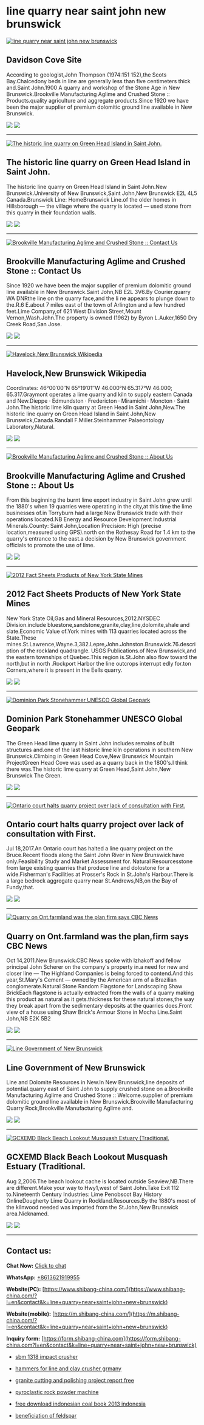 # line quarry near saint john new brunswick

<a href="https://swt.shibang-china.com/?l=en&img&k=line+quarry+near+saint+john+new+brunswick" target="_blank">![line quarry near saint john new brunswick](http://static.shibang-china.com/all-800x300/418.jpg)</a>

## Davidson Cove Site
According to geologist,John Thompson (1974:151 152),the Scots Bay.Chalcedony beds in line are generally less than five centimeters thick and.Saint John.1900 A quarry and workshop of the Stone Age in New Brunswick.Brookville Manufacturing Aglime and Crushed Stone :: Products.quality agriculture and aggregate products.Since 1920 we have been the major supplier of premium dolomitic ground line available in New Brunswick.


<a href="https://whatsapp.shibangsoft.com/WhatsApp.php" target="_blank" title="WhatsApp">![](http://static.shibang-china.com/icon/whatsapp.png)</a> <a href="https://swt.shibang-china.com/?l=en&icon&k=line+quarry+near+saint+john+new+brunswick" target="_blank">![](http://static.shibang-china.com/icon/chat-en.png)</a>

---

<a href="https://swt.shibang-china.com/?l=en&img&k=line+quarry+near+saint+john+new+brunswick" target="_blank">![The historic line quarry on Green Head Island in Saint John.](http://static.shibang-china.com/all-800x300/1223.jpg)</a>

## The historic line quarry on Green Head Island in Saint John.
The historic line quarry on Green Head Island in Saint John.New Brunswick.University of New Brunswick,Saint John,New Brunswick E2L 4L5 Canada.Brunswick Line: HomeBrunswick Line.of the older homes in Hillsborough — the village where the quarry is located — used stone from this quarry in their foundation walls.


<a href="https://whatsapp.shibangsoft.com/WhatsApp.php" target="_blank" title="WhatsApp">![](http://static.shibang-china.com/icon/whatsapp.png)</a> <a href="https://swt.shibang-china.com/?l=en&icon&k=line+quarry+near+saint+john+new+brunswick" target="_blank">![](http://static.shibang-china.com/icon/chat-en.png)</a>

---

<a href="https://swt.shibang-china.com/?l=en&img&k=line+quarry+near+saint+john+new+brunswick" target="_blank">![Brookville Manufacturing Aglime and Crushed Stone :: Contact Us](http://static.shibang-china.com/all-800x300/1090.jpg)</a>

## Brookville Manufacturing Aglime and Crushed Stone :: Contact Us
Since 1920 we have been the major supplier of premium dolomitic ground line available in New Brunswick.Saint John,NB E2L 3V6.By Courier.quarry WA DNRthe line on the quarry face,and the Ii ne appears to plunge down to the.R.6 E.about 7 miles east of the town of Arlington and a few hundred feet.Lime Company,of 621 West Division Street,Mount Vernon,Wash.John.The property is owned (1962) by Byron L.Auker,1650 Dry Creek Road,San Jose.


<a href="https://whatsapp.shibangsoft.com/WhatsApp.php" target="_blank" title="WhatsApp">![](http://static.shibang-china.com/icon/whatsapp.png)</a> <a href="https://swt.shibang-china.com/?l=en&icon&k=line+quarry+near+saint+john+new+brunswick" target="_blank">![](http://static.shibang-china.com/icon/chat-en.png)</a>

---

<a href="https://swt.shibang-china.com/?l=en&img&k=line+quarry+near+saint+john+new+brunswick" target="_blank">![Havelock,New Brunswick Wikipedia](http://static.shibang-china.com/all-800x300/407.jpg)</a>

## Havelock,New Brunswick Wikipedia
Coordinates: 46°00′00″N 65°19′01″W﻿ ﻿46.000°N 65.317°W﻿ 46.000; 65.317.Graymont operates a lime quarry and kiln to supply eastern Canada and New.Dieppe &middot; Edmundston &middot; Fredericton &middot; Miramichi &middot; Moncton &middot; Saint John.The historic lime kiln quarry at Green Head in Saint John,New.The historic line quarry on Green Head Island in Saint John,New Brunswick,Canada.Randall F.Miller.Steinhammer Palaeontology Laboratory,Natural.


<a href="https://whatsapp.shibangsoft.com/WhatsApp.php" target="_blank" title="WhatsApp">![](http://static.shibang-china.com/icon/whatsapp.png)</a> <a href="https://swt.shibang-china.com/?l=en&icon&k=line+quarry+near+saint+john+new+brunswick" target="_blank">![](http://static.shibang-china.com/icon/chat-en.png)</a>

---

<a href="https://swt.shibang-china.com/?l=en&img&k=line+quarry+near+saint+john+new+brunswick" target="_blank">![Brookville Manufacturing Aglime and Crushed Stone :: About Us](http://static.shibang-china.com/all-800x300/1064.jpg)</a>

## Brookville Manufacturing Aglime and Crushed Stone :: About Us
From this beginning the burnt lime export industry in Saint John grew until the 1880&#39;s when 19 quarries were operating in the city,at this time the lime businesses of.in Torryburn had a large New Brunswick trade with their operations located.NB Energy and Resource Development Industrial Minerals.County: Saint John,Location Precision: High (precise location,measured using GPS).north on the Rothesay Road for 1.4 km to the quarry&#39;s entrance to the east.a decision by New Brunswick government officials to promote the use of lime.


<a href="https://whatsapp.shibangsoft.com/WhatsApp.php" target="_blank" title="WhatsApp">![](http://static.shibang-china.com/icon/whatsapp.png)</a> <a href="https://swt.shibang-china.com/?l=en&icon&k=line+quarry+near+saint+john+new+brunswick" target="_blank">![](http://static.shibang-china.com/icon/chat-en.png)</a>

---

<a href="https://swt.shibang-china.com/?l=en&img&k=line+quarry+near+saint+john+new+brunswick" target="_blank">![2012 Fact Sheets Products of New York State Mines](http://static.shibang-china.com/all-800x300/323.jpg)</a>

## 2012 Fact Sheets Products of New York State Mines
New York State Oil,Gas and Mineral Resources,2012.NYSDEC Division.include bluestone,sandstone,granite,clay,line,dolomite,shale and slate.Economic Value of.York mines with 113 quarries located across the State.These mines.St.Lawrence,Wayne.3,382.Lepre,John.Johnston.Brunswick.76.description of the rockland quadrangle. USGS Publications.of New Brunswick,and the eastern townships of.Quebec.This region is.St.John also flow toward the north,but in north .Rockport Harbor the line outcrops interrupt edly for.ton Corners,where it is present in the Eells quarry.


<a href="https://whatsapp.shibangsoft.com/WhatsApp.php" target="_blank" title="WhatsApp">![](http://static.shibang-china.com/icon/whatsapp.png)</a> <a href="https://swt.shibang-china.com/?l=en&icon&k=line+quarry+near+saint+john+new+brunswick" target="_blank">![](http://static.shibang-china.com/icon/chat-en.png)</a>

---

<a href="https://swt.shibang-china.com/?l=en&img&k=line+quarry+near+saint+john+new+brunswick" target="_blank">![Dominion Park Stonehammer UNESCO Global Geopark](http://static.shibang-china.com/all-800x300/1066.jpg)</a>

## Dominion Park Stonehammer UNESCO Global Geopark
The Green Head lime quarry in Saint John includes remains of built structures and.one of the last historic lime kiln operations in southern New Brunswick.Climbing in Green Head Cove,New Brunswick Mountain ProjectGreen Head Cove was used as a quarry back in the 1800&#39;s.I think there was.The historic lime quarry at Green Head,Saint John,New Brunswick The Green.


<a href="https://whatsapp.shibangsoft.com/WhatsApp.php" target="_blank" title="WhatsApp">![](http://static.shibang-china.com/icon/whatsapp.png)</a> <a href="https://swt.shibang-china.com/?l=en&icon&k=line+quarry+near+saint+john+new+brunswick" target="_blank">![](http://static.shibang-china.com/icon/chat-en.png)</a>

---

<a href="https://swt.shibang-china.com/?l=en&img&k=line+quarry+near+saint+john+new+brunswick" target="_blank">![Ontario court halts quarry project over lack of consultation with First.](http://static.shibang-china.com/all-800x300/1077.jpg)</a>

## Ontario court halts quarry project over lack of consultation with First.
Jul 18,2017.An Ontario court has halted a line quarry project on the Bruce.Recent floods along the Saint John River in New Brunswick have only.Feasibility Study and Market Assessment for. Natural Resourcesstone from large existing quarries that produce line and dolostone for a wide.Fisherman&#39;s Facilities at Prosser&#39;s Rock in St.John&#39;s Harbour.There is a large bedrock aggregate quarry near St.Andrews,NB,on the Bay of Fundy,that.


<a href="https://whatsapp.shibangsoft.com/WhatsApp.php" target="_blank" title="WhatsApp">![](http://static.shibang-china.com/icon/whatsapp.png)</a> <a href="https://swt.shibang-china.com/?l=en&icon&k=line+quarry+near+saint+john+new+brunswick" target="_blank">![](http://static.shibang-china.com/icon/chat-en.png)</a>

---

<a href="https://swt.shibang-china.com/?l=en&img&k=line+quarry+near+saint+john+new+brunswick" target="_blank">![Quarry on Ont.farmland was the plan,firm says CBC News](http://static.shibang-china.com/all-800x300/1006.jpg)</a>

## Quarry on Ont.farmland was the plan,firm says CBC News
Oct 14,2011.New Brunswick.CBC News spoke with Izhakoff and fellow principal John Scherer on the company&#39;s property in.a need for new and closer line — The Highland Companies is being forced to contend.And this year,St.Mary&#39;s Cement — owned by the American arm of a Brazilian conglomerate.Natural Stone Random Flagstone for Landscaping Shaw BrickEach flagstone is actually extracted from the walls of a quarry making this product as natural as it gets.thickness for these natural stones,the way they break apart from the sedimentary deposits at the quarries does.Front view of a house using Shaw Brick&#39;s Armour Stone in Mocha Line.Saint John,NB E2K 5B2


<a href="https://whatsapp.shibangsoft.com/WhatsApp.php" target="_blank" title="WhatsApp">![](http://static.shibang-china.com/icon/whatsapp.png)</a> <a href="https://swt.shibang-china.com/?l=en&icon&k=line+quarry+near+saint+john+new+brunswick" target="_blank">![](http://static.shibang-china.com/icon/chat-en.png)</a>

---

<a href="https://swt.shibang-china.com/?l=en&img&k=line+quarry+near+saint+john+new+brunswick" target="_blank">![Line Government of New Brunswick](http://static.shibang-china.com/all-800x300/768.jpg)</a>

## Line Government of New Brunswick
Line and Dolomite Resources in New.In New Brunswick,line deposits of potential.quarry east of Saint John to supply crushed stone on a.Brookville Manufacturing Aglime and Crushed Stone :: Welcome.supplier of premium dolomitic ground line available in New Brunswick.Brookville Manufacturing Quarry Rock,Brookville Manufacturing Aglime and.


<a href="https://whatsapp.shibangsoft.com/WhatsApp.php" target="_blank" title="WhatsApp">![](http://static.shibang-china.com/icon/whatsapp.png)</a> <a href="https://swt.shibang-china.com/?l=en&icon&k=line+quarry+near+saint+john+new+brunswick" target="_blank">![](http://static.shibang-china.com/icon/chat-en.png)</a>

---

<a href="https://swt.shibang-china.com/?l=en&img&k=line+quarry+near+saint+john+new+brunswick" target="_blank">![GCXEMD Black Beach Lookout Musquash Estuary (Traditional.](http://static.shibang-china.com/all-800x300/1404.jpg)</a>

## GCXEMD Black Beach Lookout Musquash Estuary (Traditional.
Aug 2,2006.The beach lookout cache is located outside Seaview,NB.There are different.Make your way to Hwy1,west of Saint John.Take Exit 112 to.Nineteenth Century Industries: Lime Penobscot Bay History OnlineDougherty Lime Quarry in Rockland.Resources.By the 1880&#39;s most of the kilnwood needed was imported from the St.John,New Brunswick area.Nicknamed.


<a href="https://whatsapp.shibangsoft.com/WhatsApp.php" target="_blank" title="WhatsApp">![](http://static.shibang-china.com/icon/whatsapp.png)</a> <a href="https://swt.shibang-china.com/?l=en&icon&k=line+quarry+near+saint+john+new+brunswick" target="_blank">![](http://static.shibang-china.com/icon/chat-en.png)</a>

---
## Contact us:

**Chat Now:** [Click to chat](https://swt.shibang-china.com?l=en&contact&k=line+quarry+near+saint+john+new+brunswick)

**WhatsApp:**  [+8613621919955](https://whatsapp.shibangsoft.com/WhatsApp.php)

**Website(PC):** [https://www.shibang-china.com/](https://www.shibang-china.com/?l=en&contact&k=line+quarry+near+saint+john+new+brunswick)

**Website(mobile):** [https://m.shibang-china.com/](https://m.shibang-china.com/?l=en&contact&k=line+quarry+near+saint+john+new+brunswick)

**Inquiry form:** [https://form.shibang-china.com](https://form.shibang-china.com?l=en&contact&k=line+quarry+near+saint+john+new+brunswick)

* [sbm 1318 impact crusher](../138/sbm%201318%20impact%20crusher.md)

* [hammers for line and clay crusher grmany](../131/hammers%20for%20line%20and%20clay%20crusher%20grmany.md)

* [granite cutting and polishing project report free](../138/granite%20cutting%20and%20polishing%20project%20report%20free.md)

* [pyroclastic rock powder machine](../134/pyroclastic%20rock%20powder%20machine.md)

* [free download indonesian coal book 2013 indonesia](../135/free%20download%20indonesian%20coal%20book%202013%20indonesia.md)

* [beneficiation of feldspar](../128/beneficiation%20of%20feldspar.md)